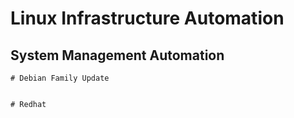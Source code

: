 # Linux Infrastructure Automation

## System Management Automation

```
# Debian Family Update


# Redhat

